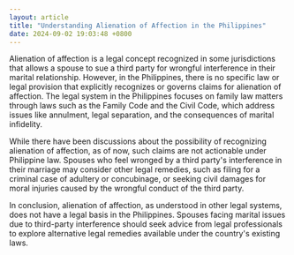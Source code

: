 ```yaml
---
layout: article
title: "Understanding Alienation of Affection in the Philippines"
date: 2024-09-02 19:03:48 +0800
---
```


<p>Alienation of affection is a legal concept recognized in some jurisdictions that allows a spouse to sue a third party for wrongful interference in their marital relationship. However, in the Philippines, there is no specific law or legal provision that explicitly recognizes or governs claims for alienation of affection. The legal system in the Philippines focuses on family law matters through laws such as the Family Code and the Civil Code, which address issues like annulment, legal separation, and the consequences of marital infidelity.</p><p>While there have been discussions about the possibility of recognizing alienation of affection, as of now, such claims are not actionable under Philippine law. Spouses who feel wronged by a third party's interference in their marriage may consider other legal remedies, such as filing for a criminal case of adultery or concubinage, or seeking civil damages for moral injuries caused by the wrongful conduct of the third party.</p><p>In conclusion, alienation of affection, as understood in other legal systems, does not have a legal basis in the Philippines. Spouses facing marital issues due to third-party interference should seek advice from legal professionals to explore alternative legal remedies available under the country's existing laws.</p>